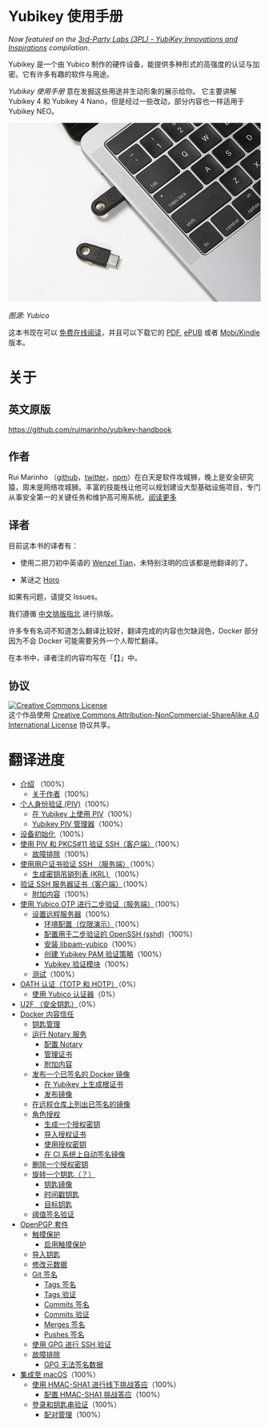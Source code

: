 # Yubikey 使用手册

_Now featured on the [3rd-Party Labs (3PL) - YubiKey Innovations and Inspirations](https://forum.yubico.com/viewtopic.php?f=8&t=1942) compilation_.

Yubikey 是一个由 Yubico 制作的硬件设备，能提供多种形式的高强度的认证与加密。它有许多有趣的软件与用途。

_Yubikey 使用手册_ 意在发掘这些用途并生动形象的展示给你。 它主要讲解 Yubikey 4 和 Yubikey 4 Nano，但是经过一些改动，部分内容也一样适用于 Yubikey NEO。

![](./images/yubikey-plugged-in.jpg)

_图源: Yubico_

这本书现在可以 [免费在线阅读](https://ruimarinho.gitbooks.io/yubikey-handbook/content/)，并且可以下载它的 [PDF](https://www.gitbook.com/download/pdf/book/ruimarinho/yubikey-handbook), [ePUB](https://www.gitbook.com/download/epub/book/ruimarinho/yubikey-handbook) 或者 [Mobi/Kindle](https://www.gitbook.com/download/mobi/book/ruimarinho/yubikey-handbook) 版本。

# 关于

## 英文原版

https://github.com/ruimarinho/yubikey-handbook

## 作者

Rui Marinho （[github](https://github.com/ruimarinho)，[twitter](https://twitter.com/ruipmarinho)，[npm](https://www.npmjs.com/~ruimarinho)）在白天是软件攻城狮，晚上是安全研究猿，周末是网络攻城狮。丰富的技能栈让他可以规划建设大型基础设施项目，专门从事安全第一的关键任务和维护高可用系统。[阅读更多](introduction/about-the-author.md)

## 译者

目前这本书的译者有：

* 使用二把刀初中英语的 [Wenzel Tian](@iamtwz)，未特别注明的应该都是他翻译的了。

* 某谜之 [Horo](@KenOokamiHoro) 

如果有问题，请提交 Issues。

我们遵循 [中文排版指北](https://github.com/sparanoid/chinese-copywriting-guidelines) 进行排版。

许多专有名词不知道怎么翻译比较好，翻译完成的内容也欠缺润色，Docker 部分因为不会 Docker 可能需要另外一个人帮忙翻译。

在本书中，译者注的内容均写在「【】」中。

## 协议

<a rel="license" href="http://creativecommons.org/licenses/by-nc-sa/4.0/"><img alt="Creative Commons License" style="border-width:0" src="https://i.creativecommons.org/l/by-nc-sa/4.0/88x31.png" /></a><br />这个作品使用 <a rel="license" href="http://creativecommons.org/licenses/by-nc-sa/4.0/">Creative Commons Attribution-NonCommercial-ShareAlike 4.0 International License</a> 协议共享。

 # 翻译进度

- [介绍](README.md) （100%）
  - [关于作者](introduction/about-the-author.md)（100%）
- [个人身份验证 (PIV)](piv/README.md)（100%）
  - [在 Yubikey 上使用 PIV](piv/use-cases.md)（100%）
  - [Yubikey PIV 管理器](piv/yubikey-piv-manager.md)（100%）
- [设备初始化](device-initialization/README.md)（100%）
- [使用  PIV 和 PKCS#11 验证 SSH（客户端）](ssh/authenticating-ssh-with-piv-and-pkcs11-client/README.md)（100%）
  - [故障排除](ssh/authenticating-ssh-with-piv-and-pkcs11-client/troubleshooting.md)（100%）
- [使用用户证书验证 SSH （服务端）](ssh/authenticating-ssh-via-user-certificates-server/README.md)（100%）
  - [生成密钥吊销列表 (KRL) ](ssh/authenticating-ssh-via-user-certificates-server/generating-the-key-revocation-list-krl.md)（100%）
- [验证 SSH 服务器证书（客户端）](ssh/authenticating-ssh-host-certificates-client/README.md)（100%）
  - [附加内容](ssh/authenticating-ssh-host-certificates-client/additional-resources.md)（100%）
- [使用 Yubico OTP 进行二步验证（服务端）](yubico-otp/README.md)（100%）
  - [设置远程服务器](yubico-otp/setting-up-a-remote-server/README.md)（100%）
    - [环境配置（仅限演示）](yubico-otp/setting-up-a-remote-server/prerequisites-demonstration-only.md)（100%）
    - [配置用于二步验证的 OpenSSH (sshd)](yubico-otp/setting-up-a-remote-server/configuring-openssh-sshd-for-2fa-authentication.md)（100%）
    - [安装 libpam-yubico](yubico-otp/setting-up-a-remote-server/installing-libpam-yubico.md)（100%）
    - [创建 Yubikey PAM 验证策略](yubico-otp/setting-up-a-remote-server/creating-the-yubikey-pam-authentication-policy.md)（100%）
    - [Yubikey 验证模块](yubico-otp/setting-up-a-remote-server/yubikey-authentication-module.md)（100%）
  - [测试](yubico-otp/testing.md)（100%）
- [OATH 认证（TOTP 和 HOTP）](oath/README.md)（0%）
  - [使用 Yubico 认证器](oath/yubico-authenticator.md)（0%）
- [U2F （安全钥匙）](u2f/README.md)（0%）
- [Docker 内容信任](docker-content-trust/README.md)
  - [钥匙管理](docker-content-trust/key-management.md)
  - [运行 Notary 服务](docker-content-trust/notary/README.md)
    - [配置 Notary](docker-content-trust/notary/configuring.md)
    - [管理证书](docker-content-trust/notary/certificates.md)
    - [附加内容](docker-content-trust/notary/additional-resources.md)
  - [发布一个已签名的 Docker 镜像](docker-content-trust/pushing-signed-image/README.md)
    - [在 Yubikey 上生成根证书](docker-content-trust/pushing-signed-image/generating-the-root-key.md)
    - [发布镜像](docker-content-trust/pushing-signed-image/pushing-a-signed-docker-image.md)
  - [在远程仓库上列出已签名的镜像](docker-content-trust/listing-signed-images-on-a-remote-repository.md)
  - [角色授权](docker-content-trust/delegation-roles/README.md)
    - [生成一个授权密钥](docker-content-trust/delegation-roles/generating-a-delegation-key.md)
    - [导入授权证书](docker-content-trust/delegation-roles/importing-a-delegation-certificate.md)
    - [使用授权密钥](docker-content-trust/delegation-roles/using-a-delegation-key.md)
    - [在 CI 系统上自动签名镜像](docker-content-trust/delegation-roles/automating-image-signing-on-ci-systems.md)
  - [删除一个授权密钥](docker-content-trust/removing-a-delegation-key.md)
  - [旋转一个钥匙（？）](docker-content-trust/key-rotation/README.md)
    - [钥匙镜像](docker-content-trust/key-rotation/snapshot-key.md)
    - [时间戳钥匙](docker-content-trust/key-rotation/timestamp-key.md)
    - [目标钥匙](docker-content-trust/key-rotation/targets-key.md)
  - [阈值签名验证](docker-content-trust/threshold-validation-signing.md)
- [OpenPGP 套件](openpgp/README.md)
  - [触摸保护](openpgp/touch-protection/README.md)
    - [启用触摸保护](openpgp/touch-protection/enabling-touch-protection.md)
  - [导入钥匙](openpgp/importing-keys.md)
  - [修改元数据](openpgp/editing-metadata.md)
  - [Git 签名](openpgp/git-signing/README.md)
    - [Tags 签名](openpgp/git-signing/signing-tags.md)
    - [Tags 验证](openpgp/git-signing/verifying-tags.md)
    - [Commits 签名](openpgp/git-signing/signing-commits.md)
    - [Commits 验证](openpgp/git-signing/verifying-commits.md) 
    - [Merges 签名](openpgp/git-signing/signing-merges.md)
    - [Pushes 签名](openpgp/git-signing/signing-pushes.md)
  - [使用 GPG 进行 SSH 验证](openpgp/authenticating-ssh-with-gpg.md)
  - [故障排除](openpgp/troubleshooting/README.md)
    - [GPG 无法签名数据](openpgp/troubleshooting/gpg-failed-to-sign-the-data.md)
- [集成至 macOS](macos/README.md)（100%）
  - [使用 HMAC-SHA1 进行线下挑战答应](macos/offline-authentication/README.md)（100%）
    - [配置 HMAC-SHA1 挑战答应](macos/offline-authentication/configuration.md)（100%）
  - [登录和钥匙串验证](macos/login/README.md)（100%）
    - [配对管理](macos/login/managing-pairing.md)（100%）
